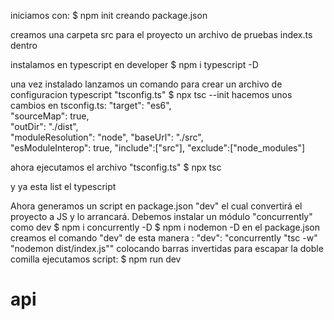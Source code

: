 iniciamos con:
$ npm init
creando package.json

creamos una carpeta src para el proyecto
un archivo de pruebas index.ts dentro

instalamos en typescript en developer
$ npm i typescript -D

una vez instalado lanzamos un comando para crear un archivo de configuracion typescript "tsconfig.ts"
$ npx tsc --init
hacemos unos cambios en tsconfig.ts:
    "target": "es6",     
    "sourceMap": true,      
    "outDir": "./dist",   
    "moduleResolution": "node",
    "baseUrl": "./src",  
    "esModuleInterop": true, 
    "include":["src"],
    "exclude":["node_modules"]

ahora ejecutamos el archivo "tsconfig.ts"
$ npx tsc

y ya esta list el typescript

Ahora generamos un script en package.json "dev" el cual convertirá el proyecto a JS y lo arrancará. Debemos instalar un módulo "concurrently" como dev
    $ npm i concurrently -D
    $ npm i nodemon -D
en el package.json creamos el comando "dev" de esta manera :  "dev": "concurrently \"tsc -w\" \"nodemon dist/index.js\"" colocando barras invertidas para escapar la doble comilla
ejecutamos script:
    $ npm run dev




# api
